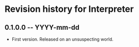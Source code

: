 # Revision history for Interpreter

## 0.1.0.0 -- YYYY-mm-dd

* First version. Released on an unsuspecting world.
